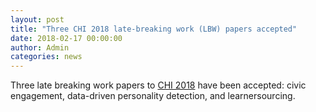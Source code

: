```yaml
---
layout: post
title: "Three CHI 2018 late-breaking work (LBW) papers accepted"
date: 2018-02-17 00:00:00
author: Admin
categories: news
---
```


Three late breaking work papers to <a href="http://chi2018.acm.org">CHI 2018</a> have been accepted: civic engagement, data-driven personality detection, and learnersourcing.
